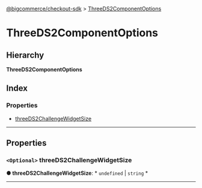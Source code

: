 [@bigcommerce/checkout-sdk](../README.md) > [ThreeDS2ComponentOptions](../interfaces/threeds2componentoptions.md)

# ThreeDS2ComponentOptions

## Hierarchy

**ThreeDS2ComponentOptions**

## Index

### Properties

* [threeDS2ChallengeWidgetSize](threeds2componentoptions.md#threeds2challengewidgetsize)

---

## Properties

<a id="threeds2challengewidgetsize"></a>

### `<Optional>` threeDS2ChallengeWidgetSize

**● threeDS2ChallengeWidgetSize**: * `undefined` &#124; `string`
*

___

